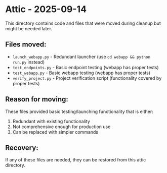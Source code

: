 # Attic - 2025-09-14

This directory contains code and files that were moved during cleanup but might be needed later.

## Files moved:
- `launch_webapp.py` - Redundant launcher (use `cd webapp && python run.py` instead)
- `test_endpoints.py` - Basic endpoint testing (webapp has proper tests)
- `test_webapp.py` - Basic webapp testing (webapp has proper tests)
- `verify_project.py` - Project verification script (functionality covered by proper tests)

## Reason for moving:
These files provided basic testing/launching functionality that is either:
1. Redundant with existing functionality
2. Not comprehensive enough for production use
3. Can be replaced with simpler commands

## Recovery:
If any of these files are needed, they can be restored from this attic directory.